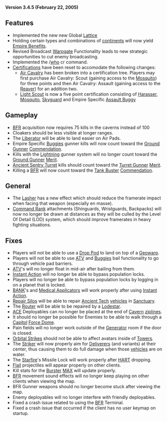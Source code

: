 **Version 3.4.5 (February 22, 2005)**

## Features

- Implemented the new new Global [Lattice](../terminology/Lattice.md)
- Holding certain types and combinations of
  [continents](../locations/Continent.md) will now yield
  [Empire Benefits](../terminology/Empire_Benefit.md).
- Revised Broadcast [Warpgate](../locations/Warpgate.md) Functionality leads to
  new strategic opportunities to cut enemy broadcasting.
- Implemented the /[who](../commands/Who.md) cr command.
- [Certifications](../certifications/Certification.md) have been reset to
  accomodate the following changes:
  - [Air Cavalry](../terminology/Air_Cavalry.md) has been broken into a
    certification tree. Players may first purchase Air Cavalry: Scout (gaining
    access to the [Mosquito](../vehicles/Mosquito.md)) for three points and then
    Air Cavalry: Assault (gaining access to the [Reaver](../vehicles/Reaver.md))
    for an addition two.
  - [Light Scout](../certifications/Light_Scout.md) is now a five point
    certification consisting of [Harasser](../vehicles/Harasser.md),
    [Mosquito](../vehicles/Mosquito.md), [Skyguard](../vehicles/Skyguard.md) and
    Empire Specific
    [Assault Buggy](../certifications/Assault_Buggy_(Certification).md)

## Gameplay

- [BFR](../vehicles/BattleFrame_Robotics.md) acquisition now requires 75 kills
  in the caverns instead of 100
- Cloakers should be less visible at longer ranges.
- The [Liberator](../vehicles/Liberator.md) will be able to land easier on Air
  Pads.
- Empire Specific
  [Buggies](../certifications/Assault_Buggy_(Certification).md) gunner kills
  will now count toward the [Ground Gunner](../merits/Ground_Gunner.md)
  [Commendation](../merits/Merit_Commendations.md).
- Kills with the [Lightning](../vehicles/Lightning.md) gunner system will no
  longer count toward the [Ground Gunner](../merits/Ground_Gunner.md)
  [Merit](../merits/Merit_Commendations.md).
- [Ancient Sentry Turret](../items/Ancient_Sentry_Turret.md) kills should count
  toward the [Turret Gunner](../merits/Turret_Gunner.md)
  [Merit](../merits/Merit_Commendations.md).
- Killing a [BFR](../vehicles/BattleFrame_Robotics.md) will now count toward the
  [Tank Buster](../merits/Tank_Buster.md)
  [Commendation](../merits/Merit_Commendations.md).

## General

- The [Lasher](../weapons/Lasher.md) has a new effect which should reduce the
  framerate impact when facing that weapon (especially en masse).
- [Command Rank](../terminology/Command_Rank.md) attachments (Shinguards,
  Wristguards, Backpacks) will now no longer be drawn at distances as they will
  be culled by the Level Of Detail (LOD) system, which should improve framerates
  in heavy fighting situations.

## Fixes

- Players will not be able to use a [Drop Pod](../items/Drop_Pod.md) to land on
  top of a [Geowarp](../locations/Geowarp.md).
- Players will not be able to use [ATV](../vehicles/ATV.md) and
  [Buggies](../certifications/Assault_Buggy_(Certification).md) bail
  functionality to go through vehicle pad barriers.
- [ATV](../vehicles/ATV.md)'s will no longer float in mid-air after bailing from
  them.
- [Instant Action](../terminology/Instant_Action.md) will no longer be able to
  bypass population locks.
- Players will no longer be able to bypass population locks by logging in on a
  planet that is locked.
- [BANK](../weapons/Body_Armor_Nano_Kit.md)'s and
  [Medical Applicators](../weapons/Medical_Applicator.md) will work properly
  after using [Instant Action](../terminology/Instant_Action.md).
- [Repair Silos](../items/Repair_Rearm_Silo.md) will be able to repair
  [Ancient Tech](../terminology/Ancient_Technology.md) [vehicles](../vehicles/Vehicle.md) in
  [Sanctuary](../locations/Sanctuary.md).
- The [Router](../vehicles/Router.md) will be able to be repaired by a
  [Lodestar](../vehicles/Lodestar.md).
- [ACE](../weapons/Adaptive_Construction_Engine.md) Deployables can no longer be
  placed at the end of [Cavern](../locations/Caverns.md) [ziplines](../items/Zipline.md).
- It should no longer be possible for Enemies to be able to walk through a
  [Capitol](../locations/Capitol.md) [Force Dome](../items/Force_Dome.md).
- Pain fields will no longer work outside of the
  [Generator](../items/Generator.md) room if the door is closed.
- [Orbital Strikes](../commands/Orbital_Strike.md) should not be able to affect
  avatars inside of [Towers](../locations/Towers.md).
- The [Striker](../weapons/Striker.md) will now properly aim for
  [Deliverers](../vehicles/Deliverer.md) (and variants) at their center, thus
  causing them to do full damage when those [vehicles](../vehicles/Vehicle.md)
  are on water.
- The [Starfire](../armor/Starfire.md)'s Missile Lock will work properly after
  [HART](../terminology/HART.md) dropping.
- [Flail](../vehicles/Flail.md) projectiles will appear properly on other clients.
- Kill stats for the [Burster](../armor/Burster.md)
  [MAX](../armor/Mechanized_Assault_Exo-Suit.md) will update properly.
- [BFR](../vehicles/BattleFrame_Robotics.md) movement sound effects will no
  longer keep playing on other clients when viewing the map.
- BFR Gunner weapons should no longer become stuck after viewing the map.
- Enemy deployables will no longer interfere with friendly deployables.
- Fixed a crash issue related to using the
  [BFR](../vehicles/BattleFrame_Robotics.md) Terminal.
- Fixed a crash issue that occurred if the client has no user keymap on startup.


